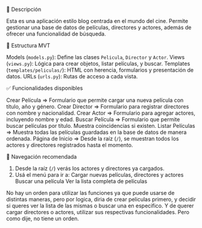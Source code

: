 📌 Descripción

Esta es una aplicación estilo blog centrada en el mundo del cine. Permite gestionar una base de datos de películas, directores y actores, además de ofrecer una funcionalidad de búsqueda. 

🧩 Estructura MVT

Models (`models.py`): Define las clases `Pelicula`, `Director` y `Actor`.
Views (`views.py`): Lógica para crear objetos, listar películas, y buscar.
Templates (`templates/peliculas/`): HTML con herencia, formularios y presentación de datos.
URLs (`urls.py`): Rutas de acceso a cada vista.

✅ Funcionalidades disponibles

Crear Película => Formulario que permite cargar una nueva película con título, año y género.
Crear Director => Formulario para registrar directores con nombre y nacionalidad.
Crear Actor => Formulario para agregar actores, incluyendo nombre y edad.
Buscar Película => Formulario que permite buscar películas por título. Muestra coincidencias si existen.
Listar Películas => Muestra todas las películas guardadas en la base de datos de manera ordenada.
Página de Inicio => Desde la raíz (`/`), se muestran todos los actores y directores registrados hasta el momento.

📁 Navegación recomendada

1. Desde la raíz (`/`) verás los actores y directores ya cargados.
2. Usá el menú para ir a:
    Cargar nuevas películas, directores y actores
    Buscar una película
    Ver la lista completa de películas

No hay un orden para utilizar las funciones ya que puede usarse de distintas maneras, pero por logica, diria de crear peliculas primero, y decidir si queres ver la lista de las mismas o buscar una en especifico. Y de querer cargar directores o actores, utilizar sus respectivas funcionalidades. Pero como dije, no tiene un orden.